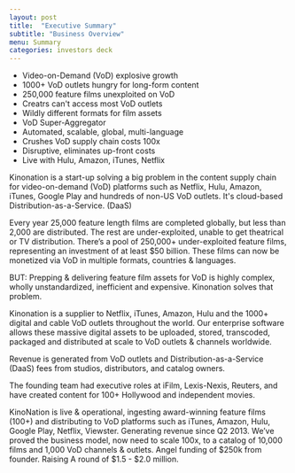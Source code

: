 ```yaml
---
layout: post
title:  "Executive Summary"
subtitle: "Business Overview"
menu: Summary
categories: investors deck
---
```

* Video-on-Demand (VoD) explosive growth
* 1000+ VoD outlets hungry for long-form content
* 250,000 feature films unexploited on VoD
* Creatrs can't access most VoD outlets
* Wildly different formats for film assets
* VoD Super-Aggregator
* Automated, scalable, global, multi-language
* Crushes VoD supply chain costs 100x
* Disruptive, eliminates up-front costs
* Live with Hulu, Amazon, iTunes, Netflix

<!--more-->

Kinonation is a start-up solving a big problem in the content supply chain for video-on-demand (VoD) platforms such as Netflix, Hulu, Amazon, iTunes, Google Play and hundreds of non-US VoD outlets. It's cloud-based Distribution-as-a-Service. (DaaS)

Every year 25,000 feature length films are completed globally, but less than 2,000 are distributed. The rest are under-exploited, unable to get theatrical or TV distribution. There’s a pool of 250,000+ under-exploited feature films, representing an investment of at least $50 billion. These films can now be monetized via VoD in multiple formats, countries & languages.

BUT: Prepping & delivering feature film assets for VoD is highly complex, wholly unstandardized, inefficient and expensive. Kinonation solves that problem.

Kinonation is a supplier to Netflix, iTunes, Amazon, Hulu and the 1000+ digital and cable VoD outlets throughout the world. Our enterprise software allows these massive digital assets to be uploaded, stored, transcoded, packaged and distributed at scale to VoD outlets & channels worldwide.

Revenue is generated from VoD outlets and Distribution-as-a-Service (DaaS) fees from studios, distributors, and catalog owners.

The founding team had executive roles at iFilm, Lexis-Nexis, Reuters, and have created content for 100+ Hollywood and independent movies.

KinoNation is live & operational, ingesting award-winning feature films (100+) and distributing to VoD platforms such as iTunes, Amazon, Hulu, Google Play, Netflix, Viewster. Generating revenue since Q2 2013. We’ve proved the business model, now need to scale 100x, to a catalog of 10,000 films and 1,000 VoD channels & outlets. Angel funding of $250k from founder. Raising A round of $1.5 - $2.0 million.
